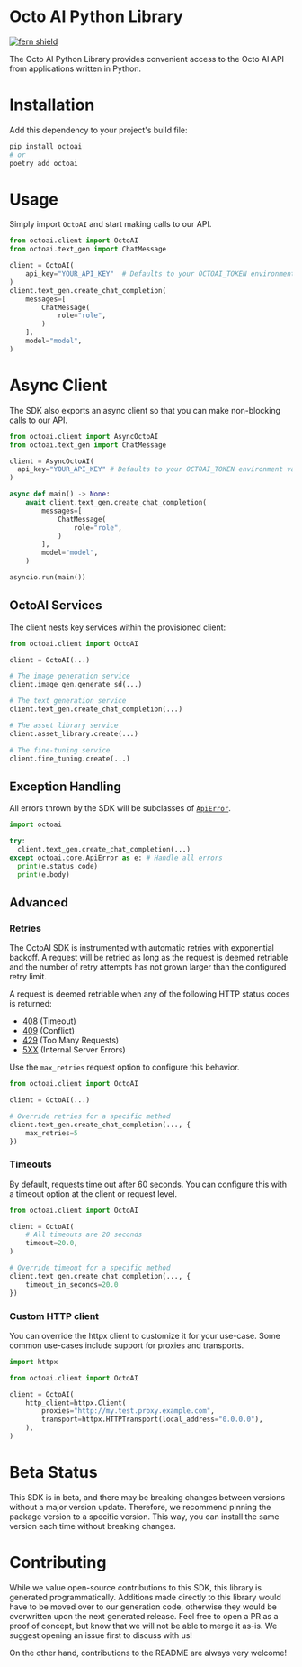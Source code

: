 <!-- Begin Title, generated by Fern  -->
# Octo AI Python Library

[![fern shield](https://img.shields.io/badge/%F0%9F%8C%BF-SDK%20generated%20by%20Fern-brightgreen)](https://github.com/fern-api/fern)

The Octo AI Python Library provides convenient access to the Octo AI API from applications written in Python.
<!-- End Title  -->

<!-- Begin Installation, generated by Fern  -->
# Installation
Add this dependency to your project's build file:

```bash
pip install octoai
# or
poetry add octoai
```
<!-- End Installation  -->

<!-- Begin Usage, generated by Fern  -->
# Usage

Simply import `OctoAI` and start making calls to our API.

```python
from octoai.client import OctoAI
from octoai.text_gen import ChatMessage

client = OctoAI(
    api_key="YOUR_API_KEY"  # Defaults to your OCTOAI_TOKEN environment variable
)
client.text_gen.create_chat_completion(
    messages=[
        ChatMessage(
            role="role",
        )
    ],
    model="model",
)
```
<!-- End Usage  -->

<!-- Begin Async Usage, generated by Fern  -->
# Async Client

The SDK also exports an async client so that you can make non-blocking
calls to our API.

```python
from octoai.client import AsyncOctoAI
from octoai.text_gen import ChatMessage

client = AsyncOctoAI(
  api_key="YOUR_API_KEY" # Defaults to your OCTOAI_TOKEN environment variable
)

async def main() -> None:
    await client.text_gen.create_chat_completion(
        messages=[
            ChatMessage(
                role="role",
            )
        ],
        model="model",
    )

asyncio.run(main())
```

<!-- End Async Usage  -->

## OctoAI Services
The client nests key services within the provisioned client:

```python
from octoai.client import OctoAI

client = OctoAI(...)

# The image generation service
client.image_gen.generate_sd(...)

# The text generation service
client.text_gen.create_chat_completion(...)

# The asset library service
client.asset_library.create(...)

# The fine-tuning service
client.fine_tuning.create(...)
```

## Exception Handling
All errors thrown by the SDK will be subclasses of [`ApiError`](./src/octoai/core/api_error.py).

```python
import octoai

try:
  client.text_gen.create_chat_completion(...)
except octoai.core.ApiError as e: # Handle all errors
  print(e.status_code)
  print(e.body)
```

## Advanced

### Retries
The OctoAI SDK is instrumented with automatic retries with exponential backoff. A request will be
retried as long as the request is deemed retriable and the number of retry attempts has not grown larger
than the configured retry limit.

A request is deemed retriable when any of the following HTTP status codes is returned:

- [408](https://developer.mozilla.org/en-US/docs/Web/HTTP/Status/408) (Timeout)
- [409](https://developer.mozilla.org/en-US/docs/Web/HTTP/Status/409) (Conflict)
- [429](https://developer.mozilla.org/en-US/docs/Web/HTTP/Status/429) (Too Many Requests)
- [5XX](https://developer.mozilla.org/en-US/docs/Web/HTTP/Status/500) (Internal Server Errors)

Use the `max_retries` request option to configure this behavior.

```python
from octoai.client import OctoAI

client = OctoAI(...)

# Override retries for a specific method
client.text_gen.create_chat_completion(..., {
    max_retries=5
})
```

### Timeouts
By default, requests time out after 60 seconds. You can configure this with a
timeout option at the client or request level.

```python
from octoai.client import OctoAI

client = OctoAI(
    # All timeouts are 20 seconds
    timeout=20.0,
)

# Override timeout for a specific method
client.text_gen.create_chat_completion(..., {
    timeout_in_seconds=20.0
})
```

### Custom HTTP client
You can override the httpx client to customize it for your use-case. Some common use-cases
include support for proxies and transports.

```python
import httpx

from octoai.client import OctoAI

client = OctoAI(
    http_client=httpx.Client(
        proxies="http://my.test.proxy.example.com",
        transport=httpx.HTTPTransport(local_address="0.0.0.0"),
    ),
)
```

<!-- Begin Status, generated by Fern  -->
# Beta Status

This SDK is in beta, and there may be breaking changes between versions without a major
version update. Therefore, we recommend pinning the package version to a specific version.
This way, you can install the same version each time without breaking changes.
<!-- End Status  -->

<!-- Begin Contributing, generated by Fern  -->
# Contributing

While we value open-source contributions to this SDK, this library is generated programmatically.
Additions made directly to this library would have to be moved over to our generation code,
otherwise they would be overwritten upon the next generated release. Feel free to open a PR as
 a proof of concept, but know that we will not be able to merge it as-is. We suggest opening
an issue first to discuss with us!

On the other hand, contributions to the README are always very welcome!
<!-- End Contributing  -->

